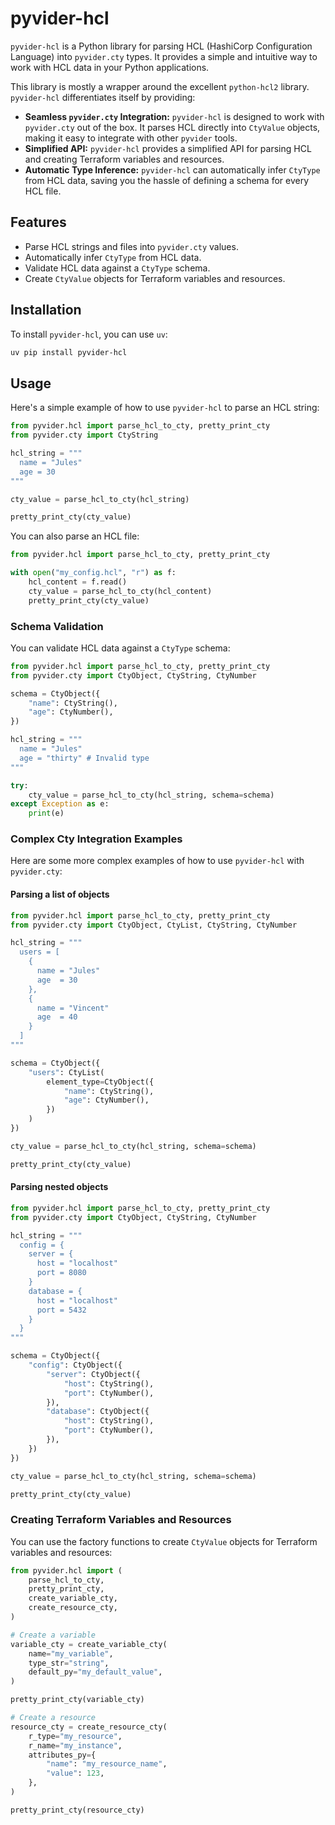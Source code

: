 # pyvider-hcl

`pyvider-hcl` is a Python library for parsing HCL (HashiCorp Configuration Language) into `pyvider.cty` types. It provides a simple and intuitive way to work with HCL data in your Python applications.

This library is mostly a wrapper around the excellent `python-hcl2` library. `pyvider-hcl` differentiates itself by providing:

- **Seamless `pyvider.cty` Integration:** `pyvider-hcl` is designed to work with `pyvider.cty` out of the box. It parses HCL directly into `CtyValue` objects, making it easy to integrate with other `pyvider` tools.
- **Simplified API:** `pyvider-hcl` provides a simplified API for parsing HCL and creating Terraform variables and resources.
- **Automatic Type Inference:** `pyvider-hcl` can automatically infer `CtyType` from HCL data, saving you the hassle of defining a schema for every HCL file.

## Features

- Parse HCL strings and files into `pyvider.cty` values.
- Automatically infer `CtyType` from HCL data.
- Validate HCL data against a `CtyType` schema.
- Create `CtyValue` objects for Terraform variables and resources.

## Installation

To install `pyvider-hcl`, you can use `uv`:

```bash
uv pip install pyvider-hcl
```

## Usage

Here's a simple example of how to use `pyvider-hcl` to parse an HCL string:

```python
from pyvider.hcl import parse_hcl_to_cty, pretty_print_cty
from pyvider.cty import CtyString

hcl_string = """
  name = "Jules"
  age = 30
"""

cty_value = parse_hcl_to_cty(hcl_string)

pretty_print_cty(cty_value)
```

You can also parse an HCL file:

```python
from pyvider.hcl import parse_hcl_to_cty, pretty_print_cty

with open("my_config.hcl", "r") as f:
    hcl_content = f.read()
    cty_value = parse_hcl_to_cty(hcl_content)
    pretty_print_cty(cty_value)
```

### Schema Validation

You can validate HCL data against a `CtyType` schema:

```python
from pyvider.hcl import parse_hcl_to_cty, pretty_print_cty
from pyvider.cty import CtyObject, CtyString, CtyNumber

schema = CtyObject({
    "name": CtyString(),
    "age": CtyNumber(),
})

hcl_string = """
  name = "Jules"
  age = "thirty" # Invalid type
"""

try:
    cty_value = parse_hcl_to_cty(hcl_string, schema=schema)
except Exception as e:
    print(e)
```

### Complex Cty Integration Examples

Here are some more complex examples of how to use `pyvider-hcl` with `pyvider.cty`:

#### Parsing a list of objects

```python
from pyvider.hcl import parse_hcl_to_cty, pretty_print_cty
from pyvider.cty import CtyObject, CtyList, CtyString, CtyNumber

hcl_string = """
  users = [
    {
      name = "Jules"
      age  = 30
    },
    {
      name = "Vincent"
      age  = 40
    }
  ]
"""

schema = CtyObject({
    "users": CtyList(
        element_type=CtyObject({
            "name": CtyString(),
            "age": CtyNumber(),
        })
    )
})

cty_value = parse_hcl_to_cty(hcl_string, schema=schema)

pretty_print_cty(cty_value)
```

#### Parsing nested objects

```python
from pyvider.hcl import parse_hcl_to_cty, pretty_print_cty
from pyvider.cty import CtyObject, CtyString, CtyNumber

hcl_string = """
  config = {
    server = {
      host = "localhost"
      port = 8080
    }
    database = {
      host = "localhost"
      port = 5432
    }
  }
"""

schema = CtyObject({
    "config": CtyObject({
        "server": CtyObject({
            "host": CtyString(),
            "port": CtyNumber(),
        }),
        "database": CtyObject({
            "host": CtyString(),
            "port": CtyNumber(),
        }),
    })
})

cty_value = parse_hcl_to_cty(hcl_string, schema=schema)

pretty_print_cty(cty_value)
```

### Creating Terraform Variables and Resources

You can use the factory functions to create `CtyValue` objects for Terraform variables and resources:

```python
from pyvider.hcl import (
    parse_hcl_to_cty,
    pretty_print_cty,
    create_variable_cty,
    create_resource_cty,
)

# Create a variable
variable_cty = create_variable_cty(
    name="my_variable",
    type_str="string",
    default_py="my_default_value",
)

pretty_print_cty(variable_cty)

# Create a resource
resource_cty = create_resource_cty(
    r_type="my_resource",
    r_name="my_instance",
    attributes_py={
        "name": "my_resource_name",
        "value": 123,
    },
)

pretty_print_cty(resource_cty)
```